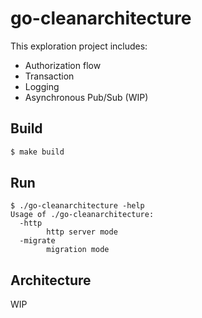 # go-cleanarchitecture

This exploration project includes:

- Authorization flow
- Transaction
- Logging
- Asynchronous Pub/Sub (WIP)

## Build
```sh
$ make build
```

## Run
```
$ ./go-cleanarchitecture -help
Usage of ./go-cleanarchitecture:
  -http
    	http server mode
  -migrate
    	migration mode
```

## Architecture
WIP
